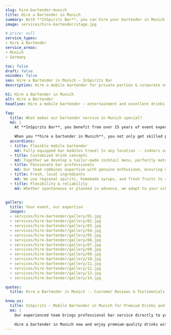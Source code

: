 ```yaml
---
slug: hire-bartender-munich
title: Hire a Bartender in Munich
summary: With **InSpirits Bar**, you can hire your bartender in Munich. Our mobile bartender stands out with first-class mixology skills, creative signature drinks, and a professional appearance for your event.
image: services/hire-bartender/stage.jpg

# price: null
service_types:
- Hire a Bartender
service_areas:
- Munich
- Germany

toc: false
draft: false
noindex: false
seo: Hire a Bartender in Munich – InSpirits Bar
description: Hire a mobile bartender for private parties & corporate events. Book with professional equipment, regional ingredients, and full-service.

h1: Hire a Bartender in Munich
alt: Hire a Bartender
headline: Hire a mobile bartender – entertainment and excellent drinks from a single source!

faq:
  title: What makes our bartender service in Munich special?
  md: |
    At **InSpirits Bar**, you benefit from over 15 years of event experience.

    When you **hire a bartender in Munich**, you not only get skilled professionals, but also creative signature drinks, stylish presentation, and full dedication to your celebration.
  accordions:
  - title: Flexible mobile bartender
    md: Fully equipped bar modules travel to any location -- indoors or outdoors -- and are ready for immediate use.
  - title: Customized drink concepts
    md: Together we develop a tailor-made cocktail menu, perfectly matched to your event theme and your guests' preferences.
  - title: Passionate bar professionals
    md: Our team combines expertise with genuine enthusiasm, ensuring elegant drink creations and warm hospitality.
  - title: Fresh, local ingredients
    md: We use regional spirits, homemade syrups, and fresh fruits to serve drinks with true character.
  - title: Flexibility & reliability
    md: Whether spontaneous or planned in advance, we adapt to your schedule and guarantee a punctual, professional service.


gallery:
  title: Your event, our expertise
  images:
  - services/hire-bartender/gallery/01.jpg
  - services/hire-bartender/gallery/02.jpg
  - services/hire-bartender/gallery/03.jpg
  - services/hire-bartender/gallery/04.jpg
  - services/hire-bartender/gallery/05.jpg
  - services/hire-bartender/gallery/06.jpg
  - services/hire-bartender/gallery/07.jpg
  - services/hire-bartender/gallery/08.jpg
  - services/hire-bartender/gallery/09.jpg
  - services/hire-bartender/gallery/10.jpg
  - services/hire-bartender/gallery/11.jpg
  - services/hire-bartender/gallery/12.jpg
  - services/hire-bartender/gallery/13.jpg
  - services/hire-bartender/gallery/14.jpg

quotes:
  title: Hire a Bartender in Munich -- Customer Reviews & Testimonials

know_us:
  title: InSpirits – Mobile Bartender in Munich for Premium Drinks and Fun!
  md: |
    Our experienced team brings professional bar service directly to your event. With passion and bartender know-how, we create customized cocktail concepts for every occasion.

    Hire a bartender in Munich now and enjoy premium-quality drinks with a professional touch!
---
```

